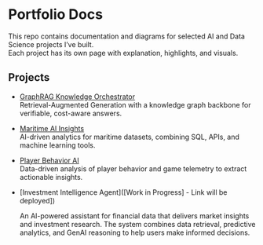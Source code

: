 # Portfolio Docs

This repo contains documentation and diagrams for selected AI and Data Science projects I’ve built.  
Each project has its own page with explanation, highlights, and visuals.  

## Projects

- [GraphRAG Knowledge Orchestrator](graphrag.md)  
  Retrieval-Augmented Generation with a knowledge graph backbone for verifiable, cost-aware answers.  

- [Maritime AI Insights](maritime.md)  
  AI-driven analytics for maritime datasets, combining SQL, APIs, and machine learning tools.  

- [Player Behavior AI](gaming.md)  
  Data-driven analysis of player behavior and game telemetry to extract actionable insights.  

- [Investment Intelligence Agent]([Work in Progress] - Link will be deployed])
   
  An AI-powered assistant for financial data that delivers market insights and investment research. The system combines data retrieval, predictive analytics, and GenAI reasoning to help users make informed decisions.
